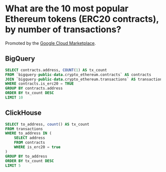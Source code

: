 # What are the 10 most popular Ethereum tokens (ERC20 contracts), by number of transactions?

Promoted by the [Google Cloud Marketplace](https://console.cloud.google.com/marketplace/details/ethereum/crypto-ethereum-blockchain?project=clickhouse-cloud).

## BigQuery


```sql
SELECT contracts.address, COUNT(1) AS tx_count
FROM `bigquery-public-data.crypto_ethereum.contracts` AS contracts
JOIN `bigquery-public-data.crypto_ethereum.transactions` AS transactions ON (transactions.to_address = contracts.address)
WHERE contracts.is_erc20 = TRUE
GROUP BY contracts.address
ORDER BY tx_count DESC
LIMIT 10
```

## ClickHouse

```sql
SELECT to_address, count() AS tx_count
FROM transactions
WHERE to_address IN (
	SELECT address
	FROM contracts
	WHERE is_erc20 = true
)
GROUP BY to_address
ORDER BY tx_count DESC
LIMIT 5
```
